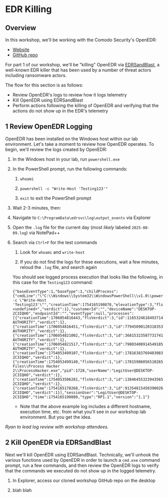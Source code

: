 # EDR Killing

## Overview

In this workshop, we'll be working with the Comodo Security's OpenEDR:
- [Website](https://www.openedr.com/)
- [GitHub repo](https://github.com/ComodoSecurity/openedr)

For part 1 of our workshop, we'll be "killing" OpenEDR via [EDRSandBlast](https://github.com/wavestone-cdt/EDRSandblast), a well-known EDR killer that has been used by a number of threat actors including ransomware actors.

The flow for this section is as follows:
- Review OpenEDR's logs to review how it logs telemetry
- Kill OpenEDR using EDRSandBlast
- Perform actions following the killing of OpenEDR and verifying that the actions do not show up in the EDR's telemetry

## 1 Review OpenEDR Logging

OpenEDR has been installed on the Windows host within our lab environment. Let's take a moment to review how OpenEDR operates. To begin, we'll review the logs created by OpenEDR:

1. In the Windows host in your lab, run `powershell.exe`

1. In the PowerShell prompt, run the following commands:

    1. `whoami`
  
    1. `powershell -c "Write-Host 'Testing123'"`
  
    1. `exit` to exit the PowerShell prompt

1. Wait 2-3 minutes, then:

1. Navigate to `C:\ProgramData\edrsvc\log\output_events` via Explorer

1. Open the `.log` file for the current day (most _likely_ labeled `2025-08-09.log`) via NotePad++

1. Search via `Ctrl+F` for the test commands

    1. Look for `whoami` and `write-host`
  
    1. If you do not find the logs for these executions, wait a few minutes, reloud the `.log` file, and search again

    You should see logged process execution that looks like the following, in this case for the `Testing123` command:
  
    ``` 
    {"baseEventType":1,"baseType":1,"childProcess":{"cmdLine":"\"C:\\Windows\\System32\\WindowsPowerShell\\v1.0\\powershell.exe\" -c \"Write-Host 'Testing123'\"","creationTime":1754165190878,"elevationType":3,"flsVerdict":3,"id":11906735664066085287,"imageHash":"044a0cf1f6bc478a7172bf207eef1e201a18ba02","imagePath":"C:\\Windows\\System32\\WindowsPowerShell\\v1.0\\powershell.exe","pid":9136,"scriptContent":"<undefined>","verdict":1},"customerId":"","deviceName":"DESKTOP-2C3IQHO","endpointId":"","eventType":null,"processes":[{"creationTime":1706054816443,"flsVerdict":3,"id":11653246184937143266,"imageHash":"","imagePath":"System","pid":4,"userName":"SYSTEM@NT AUTHORITY","verdict":1},{"creationTime":1706054816451,"flsVerdict":3,"id":7794509012031835316,"imageHash":"d1af138271c0aaf33231ca6b69ec292825e4344f","imagePath":"C:\\Windows\\System32\\smss.exe","pid":288,"userName":"SYSTEM@NT AUTHORITY","verdict":1},{"creationTime":1706054821002,"flsVerdict":3,"id":368153235877317417,"imageHash":"d1af138271c0aaf33231ca6b69ec292825e4344f","imagePath":"C:\\Windows\\System32\\smss.exe","pid":448,"userName":"SYSTEM@NT AUTHORITY","verdict":1},{"creationTime":1706054821517,"flsVerdict":3,"id":7980340891454918504,"imageHash":"0b4a5b6d33b7ce2bae151e2bccd492bd9b3f934a","imagePath":"C:\\Windows\\System32\\winlogon.exe","pid":532,"userName":"SYSTEM@NT AUTHORITY","verdict":1},{"creationTime":1754053499107,"flsVerdict":3,"id":17816383769483083890,"imageHash":"a6a64cc07500e327970d2ffafbbf6f70855f9419","imagePath":"C:\\Windows\\System32\\LaunchTM.exe","pid":2760,"userName":"LegitUser@DESKTOP-2C3IQHO","verdict":1},{"creationTime":1754053499140,"flsVerdict":1,"id":1781598605651026540,"imageHash":"a0bdfac3ce1880b32ff9b696458327ce352e3b1d","imagePath":"C:\\Program Files\\Process Hacker 2\\ProcessHacker.exe","pid":1728,"userName":"LegitUser@DESKTOP-2C3IQHO","verdict":1},{"creationTime":1754053506281,"flsVerdict":3,"id":13846455323943565512,"imageHash":"a879626bd1fa2e96ca8017ce40b10a51668e093d","imagePath":"C:\\Windows\\explorer.exe","pid":3584,"userName":"LegitUser@DESKTOP-2C3IQHO","verdict":1},{"creationTime":1754165178268,"flsVerdict":3,"id":9135481545039002649,"imageHash":"044a0cf1f6bc478a7172bf207eef1e201a18ba02","imagePath":"C:\\Windows\\System32\\WindowsPowerShell\\v1.0\\powershell.exe","pid":1848,"userName":"LegitUser@DESKTOP-2C3IQHO","verdict":1}],"sessionUser":"LegitUser@DESKTOP-2C3IQHO","time":1754165190880,"type":"RP1.1","version":"1.1"}
    ```
    
    - Note that the above example log includes a different hostname, execution time, etc. from what you'll see in our workshop lab environment. But you get the idea.

_Ryan to lead log review with workshop attendees._

## 2 Kill OpenEDR via EDRSandBlast

Next we'll kill OpenEDR using EDRSandBlast. Technically, we'll unhook the various functions used by OpenEDR in order to launch a `cmd.exe` command prompt, run a few commands, and then review the OpenEDR logs to verify that the commands we executed do not show up in the logged telemetry.

1. In Explorer, access our cloned workshop GitHub repo on the desktop

1. blah blah
